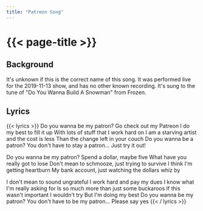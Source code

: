 ```yaml
---
title: "Patreon Song"
---
```

# {{< page-title >}}

## Background
It's unknown if this is the correct name of this song.  It was performed live for the 2019-11-13 show, and has no other known recording.  It's sung to the tune of "Do You Wanna Build A Snowman" from Frozen.

## Lyrics
{{< lyrics >}}
Do you wanna be my patron?
Go check out my Patreon
I do my best to fill it up
With lots of stuff that I work hard on
I am a starving artist and the cost is less
Than the change left in your couch
Do you wanna be a patron?
You don't have to stay a patron...
Just try it out!

Do you wanna be my patron?
Spend a dollar, maybe five
What have you really got to lose
Don't mean to schmooze, just trying to survive
I think I'm getting heartburn
My bank account, just watching the dollars whiz by

I don't mean to sound ungrateful
I work hard and pay my dues
I know what I'm really asking for
Is so much more than just some buckaroos
If this wasn't important
I wouldn't try
But I'm doing my best
Do you wanna be my patron?
You don't have to be my patron...
Please say yes
{{< / lyrics >}}
